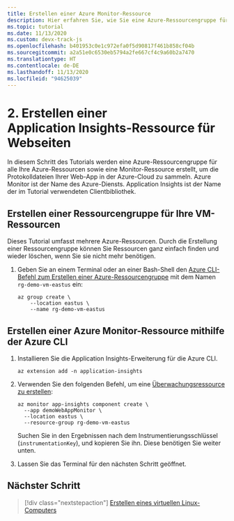 ```yaml
---
title: Erstellen einer Azure Monitor-Ressource
description: Hier erfahren Sie, wie Sie eine Azure-Ressourcengruppe für alle Ihre Azure-Ressourcen sowie eine Monitor-Ressource erstellen, um die Protokolldateien Ihrer Web-App in der Azure-Cloud zu sammeln. Azure Monitor ist der Name des Azure-Diensts. Application Insights ist der Name der im Tutorial verwendeten Clientbibliothek.
ms.topic: tutorial
ms.date: 11/13/2020
ms.custom: devx-track-js
ms.openlocfilehash: b401953c0e1c972efa0f5d90817f461b858cf04b
ms.sourcegitcommit: a2a51e0c6530eb5794a2fe667cf4c9a60b2a7470
ms.translationtype: HT
ms.contentlocale: de-DE
ms.lasthandoff: 11/13/2020
ms.locfileid: "94625039"
---
```

# <a name="2-create-application-insights-resource-for-web-pages"></a>2. Erstellen einer Application Insights-Ressource für Webseiten

In diesem Schritt des Tutorials werden eine Azure-Ressourcengruppe für alle Ihre Azure-Ressourcen sowie eine Monitor-Ressource erstellt, um die Protokolldateien Ihrer Web-App in der Azure-Cloud zu sammeln. Azure Monitor ist der Name des Azure-Diensts. Application Insights ist der Name der im Tutorial verwendeten Clientbibliothek. 

## <a name="create-a-resource-group-for-your-virtual-machine-resources"></a>Erstellen einer Ressourcengruppe für Ihre VM-Ressourcen

Dieses Tutorial umfasst mehrere Azure-Ressourcen. Durch die Erstellung einer Ressourcengruppe können Sie Ressourcen ganz einfach finden und wieder löschen, wenn Sie sie nicht mehr benötigen.

1. Geben Sie an einem Terminal oder an einer Bash-Shell den [Azure CLI-Befehl zum Erstellen einer Azure-Ressourcengruppe](/cli/azure/group?view=azure-cli-latest#az_group_create) mit dem Namen `rg-demo-vm-eastus` ein:

    ```azurecli
    az group create \
        --location eastus \
        --name rg-demo-vm-eastus 
    ```

## <a name="create-azure-monitor-resource-with-azure-cli"></a>Erstellen einer Azure Monitor-Ressource mithilfe der Azure CLI

1. Installieren Sie die Application Insights-Erweiterung für die Azure CLI.

    ```azurecli
    az extension add -n application-insights
    ```

1. Verwenden Sie den folgenden Befehl, um eine [Überwachungsressource zu erstellen](/cli/azure/ext/application-insights/monitor/app-insights/component?view=azure-cli-latest#ext_application_insights_az_monitor_app_insights_component_create):


    ```azurecli
    az monitor app-insights component create \
      --app demoWebAppMonitor \
      --location eastus \
      --resource-group rg-demo-vm-eastus
    ```

    Suchen Sie in den Ergebnissen nach dem Instrumentierungsschlüssel (`instrumentationKey`), und kopieren Sie ihn. Diese benötigen Sie weiter unten. 

1. Lassen Sie das Terminal für den nächsten Schritt geöffnet.

## <a name="next-step"></a>Nächster Schritt

> [!div class="nextstepaction"]
> [Erstellen eines virtuellen Linux-Computers](create-linux-virtual-machine-azure-cli.md) 
